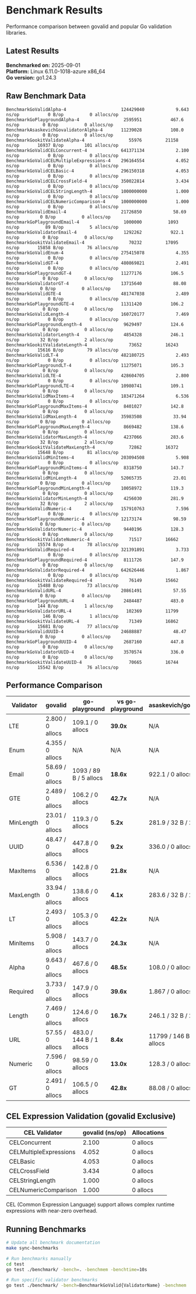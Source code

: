 # Benchmark Results

Performance comparison between govalid and popular Go validation libraries.

## Latest Results

**Benchmarked on:** 2025-09-01  
**Platform:** Linux 6.11.0-1018-azure x86_64  
**Go version:** go1.24.3

## Raw Benchmark Data

```
BenchmarkGoValidAlpha-4                    	124429040	         9.643 ns/op	       0 B/op	       0 allocs/op
BenchmarkGoPlaygroundAlpha-4               	 2595951	       467.6 ns/op	       0 B/op	       0 allocs/op
BenchmarkAsaskevichGovalidatorAlpha-4      	11239028	       108.0 ns/op	       0 B/op	       0 allocs/op
BenchmarkGookitValidateAlpha-4             	   55976	     21158 ns/op	   16937 B/op	     101 allocs/op
BenchmarkGoValidCELConcurrent-4            	641371134	         2.100 ns/op	       0 B/op	       0 allocs/op
BenchmarkGoValidCELMultipleExpressions-4   	296164554	         4.052 ns/op	       0 B/op	       0 allocs/op
BenchmarkGoValidCELBasic-4                 	296150318	         4.053 ns/op	       0 B/op	       0 allocs/op
BenchmarkGoValidCELCrossField-4            	350022814	         3.434 ns/op	       0 B/op	       0 allocs/op
BenchmarkGoValidCELStringLength-4          	1000000000	         1.000 ns/op	       0 B/op	       0 allocs/op
BenchmarkGoValidCELNumericComparison-4     	1000000000	         1.000 ns/op	       0 B/op	       0 allocs/op
BenchmarkGoValidEmail-4                    	21726850	        58.69 ns/op	       0 B/op	       0 allocs/op
BenchmarkGoPlaygroundEmail-4               	 1000000	      1093 ns/op	      89 B/op	       5 allocs/op
BenchmarkGoValidatorEmail-4                	 1292262	       922.1 ns/op	       0 B/op	       0 allocs/op
BenchmarkGookitValidateEmail-4             	   70232	     17095 ns/op	   15858 B/op	      76 allocs/op
BenchmarkGoValidEnum-4                     	275415078	         4.355 ns/op	       0 B/op	       0 allocs/op
BenchmarkGoValidGT-4                       	480869821	         2.491 ns/op	       0 B/op	       0 allocs/op
BenchmarkGoPlaygroundGT-4                  	11277176	       106.5 ns/op	       0 B/op	       0 allocs/op
BenchmarkGoValidatorGT-4                   	13715640	        88.08 ns/op	       0 B/op	       0 allocs/op
BenchmarkGoValidGTE-4                      	481747038	         2.489 ns/op	       0 B/op	       0 allocs/op
BenchmarkGoPlaygroundGTE-4                 	11311420	       106.2 ns/op	       0 B/op	       0 allocs/op
BenchmarkGoValidLength-4                   	160720177	         7.469 ns/op	       0 B/op	       0 allocs/op
BenchmarkGoPlaygroundLength-4              	 9629497	       124.6 ns/op	       0 B/op	       0 allocs/op
BenchmarkGoValidatorLength-4               	 4854328	       246.1 ns/op	      32 B/op	       2 allocs/op
BenchmarkGookitValidateLength-4            	   73652	     16243 ns/op	   15616 B/op	      79 allocs/op
BenchmarkGoValidLT-4                       	482180725	         2.493 ns/op	       0 B/op	       0 allocs/op
BenchmarkGoPlaygroundLT-4                  	11275071	       105.3 ns/op	       0 B/op	       0 allocs/op
BenchmarkGoValidLTE-4                      	428604705	         2.800 ns/op	       0 B/op	       0 allocs/op
BenchmarkGoPlaygroundLTE-4                 	10980741	       109.1 ns/op	       0 B/op	       0 allocs/op
BenchmarkGoValidMaxItems-4                 	183471264	         6.536 ns/op	       0 B/op	       0 allocs/op
BenchmarkGoPlaygroundMaxItems-4            	 8401027	       142.8 ns/op	       0 B/op	       0 allocs/op
BenchmarkGoValidMaxLength-4                	35983508	        33.94 ns/op	       0 B/op	       0 allocs/op
BenchmarkGoPlaygroundMaxLength-4           	 8669482	       138.6 ns/op	       0 B/op	       0 allocs/op
BenchmarkGoValidatorMaxLength-4            	 4237066	       283.6 ns/op	      32 B/op	       2 allocs/op
BenchmarkGookitValidateMaxLength-4         	   72862	     16372 ns/op	   15648 B/op	      81 allocs/op
BenchmarkGoValidMinItems-4                 	203094508	         5.908 ns/op	       0 B/op	       0 allocs/op
BenchmarkGoPlaygroundMinItems-4            	 8318750	       143.7 ns/op	       0 B/op	       0 allocs/op
BenchmarkGoValidMinLength-4                	52065735	        23.01 ns/op	       0 B/op	       0 allocs/op
BenchmarkGoPlaygroundMinLength-4           	10058972	       119.3 ns/op	       0 B/op	       0 allocs/op
BenchmarkGoValidatorMinLength-4            	 4256030	       281.9 ns/op	      32 B/op	       2 allocs/op
BenchmarkGoValidNumeric-4                  	157910763	         7.596 ns/op	       0 B/op	       0 allocs/op
BenchmarkGoPlaygroundNumeric-4             	12173174	        98.59 ns/op	       0 B/op	       0 allocs/op
BenchmarkGoValidatorNumeric-4              	 9440196	       128.3 ns/op	       0 B/op	       0 allocs/op
BenchmarkGookitValidateNumeric-4           	   71517	     16662 ns/op	   15574 B/op	      78 allocs/op
BenchmarkGoValidRequired-4                 	321391891	         3.733 ns/op	       0 B/op	       0 allocs/op
BenchmarkGoPlaygroundRequired-4            	 8111726	       147.9 ns/op	       0 B/op	       0 allocs/op
BenchmarkGoValidatorRequired-4             	642626446	         1.867 ns/op	       0 B/op	       0 allocs/op
BenchmarkGookitValidateRequired-4          	   76149	     15662 ns/op	   15488 B/op	      73 allocs/op
BenchmarkGoValidURL-4                      	20861491	        57.55 ns/op	       0 B/op	       0 allocs/op
BenchmarkGoPlaygroundURL-4                 	 2484487	       483.0 ns/op	     144 B/op	       1 allocs/op
BenchmarkGoValidatorURL-4                  	  102369	     11799 ns/op	     146 B/op	       1 allocs/op
BenchmarkGookitValidateURL-4               	   71349	     16862 ns/op	   15681 B/op	      77 allocs/op
BenchmarkGoValidUUID-4                     	24688887	        48.47 ns/op	       0 B/op	       0 allocs/op
BenchmarkGoPlaygroundUUID-4                	 2687160	       447.8 ns/op	       0 B/op	       0 allocs/op
BenchmarkGoValidatorUUID-4                 	 3570574	       336.0 ns/op	       0 B/op	       0 allocs/op
BenchmarkGookitValidateUUID-4              	   70665	     16744 ns/op	   15542 B/op	      76 allocs/op
```

## Performance Comparison

| Validator | govalid | go-playground | vs go-playground | asaskevich/govalidator | vs asaskevich | gookit/validate | vs gookit |
|-----------|---------|---------------|------------------|----------------------|---------------|----------------|----------|
| LTE | 2.800 / 0 allocs | 109.1 / 0 allocs | **39.0x** | N/A | N/A | N/A | N/A |
| Enum | 4.355 / 0 allocs | N/A | N/A | N/A | N/A | N/A | N/A |
| Email | 58.69 / 0 allocs | 1093 / 89 B / 5 allocs | **18.6x** | 922.1 / 0 allocs | **15.7x** | 17095 / 15858 B / 76 allocs | **291.3x** |
| GTE | 2.489 / 0 allocs | 106.2 / 0 allocs | **42.7x** | N/A | N/A | N/A | N/A |
| MinLength | 23.01 / 0 allocs | 119.3 / 0 allocs | **5.2x** | 281.9 / 32 B / 2 allocs | **12.3x** | N/A | N/A |
| UUID | 48.47 / 0 allocs | 447.8 / 0 allocs | **9.2x** | 336.0 / 0 allocs | **6.9x** | 16744 / 15542 B / 76 allocs | **345.5x** |
| MaxItems | 6.536 / 0 allocs | 142.8 / 0 allocs | **21.8x** | N/A | N/A | N/A | N/A |
| MaxLength | 33.94 / 0 allocs | 138.6 / 0 allocs | **4.1x** | 283.6 / 32 B / 2 allocs | **8.4x** | 16372 / 15648 B / 81 allocs | **482.4x** |
| LT | 2.493 / 0 allocs | 105.3 / 0 allocs | **42.2x** | N/A | N/A | N/A | N/A |
| MinItems | 5.908 / 0 allocs | 143.7 / 0 allocs | **24.3x** | N/A | N/A | N/A | N/A |
| Alpha | 9.643 / 0 allocs | 467.6 / 0 allocs | **48.5x** | 108.0 / 0 allocs | **11.2x** | 21158 / 16937 B / 101 allocs | **2194.1x** |
| Required | 3.733 / 0 allocs | 147.9 / 0 allocs | **39.6x** | 1.867 / 0 allocs | **0.5x** | 15662 / 15488 B / 73 allocs | **4195.6x** |
| Length | 7.469 / 0 allocs | 124.6 / 0 allocs | **16.7x** | 246.1 / 32 B / 2 allocs | **32.9x** | 16243 / 15616 B / 79 allocs | **2174.7x** |
| URL | 57.55 / 0 allocs | 483.0 / 144 B / 1 allocs | **8.4x** | 11799 / 146 B / 1 allocs | **205.0x** | 16862 / 15681 B / 77 allocs | **293.0x** |
| Numeric | 7.596 / 0 allocs | 98.59 / 0 allocs | **13.0x** | 128.3 / 0 allocs | **16.9x** | 16662 / 15574 B / 78 allocs | **2193.5x** |
| GT | 2.491 / 0 allocs | 106.5 / 0 allocs | **42.8x** | 88.08 / 0 allocs | **35.4x** | N/A | N/A |

## CEL Expression Validation (govalid Exclusive)

| CEL Validator | govalid (ns/op) | Allocations |
|---------------|-----------------|-------------|
| CELConcurrent | 2.100 | 0 allocs |
| CELMultipleExpressions | 4.052 | 0 allocs |
| CELBasic | 4.053 | 0 allocs |
| CELCrossField | 3.434 | 0 allocs |
| CELStringLength | 1.000 | 0 allocs |
| CELNumericComparison | 1.000 | 0 allocs |

CEL (Common Expression Language) support allows complex runtime expressions with near-zero overhead.

## Running Benchmarks

```bash
# Update all benchmark documentation
make sync-benchmarks

# Run benchmarks manually
cd test
go test ./benchmark/ -bench=. -benchmem -benchtime=10s

# Run specific validator benchmarks
go test ./benchmark/ -bench=BenchmarkGoValid{ValidatorName} -benchmem
```
